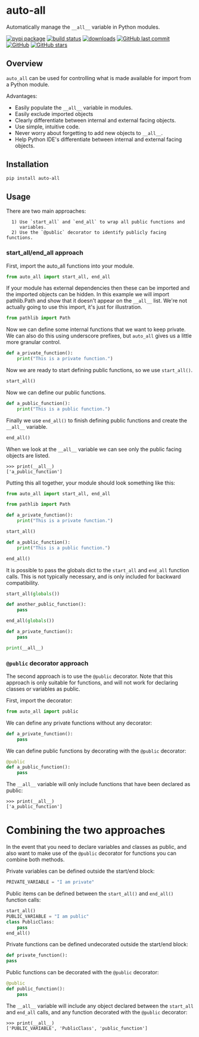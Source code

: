 # auto-all

Automatically manage the `__all__` variable in Python modules.

[![pypi package](https://badge.fury.io/py/auto-all.svg)](https://pypi.org/project/auto-all)
[![build status](https://api.travis-ci.com/jongracecox/auto-all.svg?branch=master)](https://travis-ci.com/jongracecox/auto-all)
[![downloads](https://img.shields.io/pypi/dm/auto-all.svg)](https://pypistats.org/packages/auto-all)
[![GitHub last commit](https://img.shields.io/github/last-commit/jongracecox/auto-all.svg)](https://github.com/jongracecox/auto-all/commits/master)
[![GitHub](https://img.shields.io/github/license/jongracecox/auto-all.svg)](https://github.com/jongracecox/auto-all/blob/master/LICENSE)
[![GitHub stars](https://img.shields.io/github/stars/jongracecox/auto-all.svg?style=social)](https://github.com/jongracecox/auto-all/stargazers)

## Overview

`auto_all` can be used for controlling what is made available
for import from a Python module.

Advantages:

* Easily populate the `__all__` variable in modules.
* Easily exclude imported objects
* Clearly differentiate between internal and external facing objects.
* Use simple, intuitive code.
* Never worry about forgetting to add new objects to `__all__`.
* Help Python IDE's differentiate between internal and external facing objects.

## Installation

```bash
pip install auto-all
```

## Usage

There are two main approaches:

      1) Use `start_all` and `end_all` to wrap all public functions and
         variables.
      2) Use the `@public` decorator to identify publicly facing functions.

### start_all/end_all approach

First, import the auto_all functions into your module.

```python
from auto_all import start_all, end_all
```

If your module has external dependencies then these can be imported
and the imported objects can be hidden.  In this example we will import
pathlib.Path and show that it doesn't appear on the `__all__` list.
We're not actually going to use this import, it's just for illustration.

```python
from pathlib import Path
```

Now we can define some internal functions that we want to keep private.
We can also do this using underscore prefixes, but `auto_all` gives us a
little more granular control.

```python
def a_private_function():
    print("This is a private function.")
```

Now we are ready to start defining public functions, so we use
`start_all()`.

```python
start_all()
```

Now we can define our public functions.

```python
def a_public_function():
    print("This is a public function.")
```

Finally we use `end_all()` to finish defining public functions and
create the `__all__` variable.

```python
end_all()
```

When we look at the `__all__` variable we can see only the public
facing objects are listed.

```
>>> print(__all__)
['a_public_function']
```

Putting this all together, your module should look something like this:

```python
from auto_all import start_all, end_all

from pathlib import Path

def a_private_function():
    print("This is a private function.")

start_all()

def a_public_function():
    print("This is a public function.")

end_all()
```

It is possible to pass the globals dict to the `start_all` and
`end_all` function calls. This is not typically necessary, and is
only included for backward compatibility.

```python
start_all(globals())

def another_public_function():
    pass

end_all(globals())

def a_private_function():
    pass

print(__all__)
```

### `@public` decorator approach

The second approach is to use the `@public` decorator. Note that this
approach is only suitable for functions, and will not work for declaring
classes or variables as public.

First, import the decorator:

```python
from auto_all import public
```

We can define any private functions without any decorator:

```python
def a_private_function():
    pass
```

We can define public functions by decorating with the `@public`
decorator:

```python
@public
def a_public_function():
    pass
```

The `__all__` variable will only include functions that have been
declared as public:

```
>>> print(__all__)
['a_public_function']
```

Combining the two approaches
============================

In the event that you need to declare variables and classes as public, and
also want to make use of the `@public` decorator for functions you can
combine both methods.

Private variables can be defined outside the start/end block:

```python
PRIVATE_VARIABLE = "I am private"
```

Public items can be defined between the `start_all()` and `end_all()`
function calls:

```python
start_all()
PUBLIC_VARIABLE = "I am public"
class PublicClass:
    pass
end_all()
```

Private functions can be defined undecorated outside the start/end block:

```python
def private_function():
pass
```

Public functions can be decorated with the `@public` decorator:

```python
@public
def public_function():
    pass
```

The `__all__` variable will include any object declared between the
`start_all` and `end_all` calls, and any function decorated with the
`@public` decorator:

```
>>> print(__all__)
['PUBLIC_VARIABLE', 'PublicClass', 'public_function']
```
